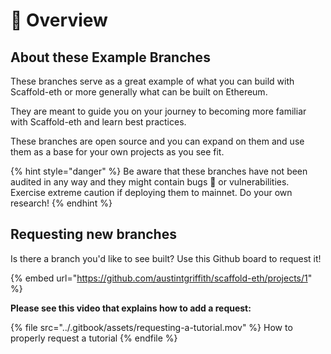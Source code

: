 # 👀 Overview

## About these Example Branches

These branches serve as a great example of what you can build with Scaffold-eth or more generally what can be built on Ethereum.&#x20;

They are meant to guide you on your journey to becoming more familiar with Scaffold-eth and learn best practices.&#x20;

These branches are open source and you can expand on them and use them as a base for your own projects as you see fit.

{% hint style="danger" %}
Be aware that these branches have not been audited in any way and they might contain bugs 🐞 or vulnerabilities. Exercise extreme caution if deploying them to mainnet. Do your own research!
{% endhint %}

## Requesting new branches

Is there a branch you'd like to see built? Use this Github board to request it!&#x20;

{% embed url="https://github.com/austintgriffith/scaffold-eth/projects/1" %}

**Please see this video that explains how to add a request:**

{% file src="../.gitbook/assets/requesting-a-tutorial.mov" %}
How to properly request a tutorial
{% endfile %}

